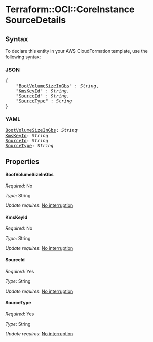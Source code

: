 # Terraform::OCI::CoreInstance SourceDetails

## Syntax

To declare this entity in your AWS CloudFormation template, use the following syntax:

### JSON

<pre>
{
    "<a href="#bootvolumesizeingbs" title="BootVolumeSizeInGbs">BootVolumeSizeInGbs</a>" : <i>String</i>,
    "<a href="#kmskeyid" title="KmsKeyId">KmsKeyId</a>" : <i>String</i>,
    "<a href="#sourceid" title="SourceId">SourceId</a>" : <i>String</i>,
    "<a href="#sourcetype" title="SourceType">SourceType</a>" : <i>String</i>
}
</pre>

### YAML

<pre>
<a href="#bootvolumesizeingbs" title="BootVolumeSizeInGbs">BootVolumeSizeInGbs</a>: <i>String</i>
<a href="#kmskeyid" title="KmsKeyId">KmsKeyId</a>: <i>String</i>
<a href="#sourceid" title="SourceId">SourceId</a>: <i>String</i>
<a href="#sourcetype" title="SourceType">SourceType</a>: <i>String</i>
</pre>

## Properties

#### BootVolumeSizeInGbs

_Required_: No

_Type_: String

_Update requires_: [No interruption](https://docs.aws.amazon.com/AWSCloudFormation/latest/UserGuide/using-cfn-updating-stacks-update-behaviors.html#update-no-interrupt)

#### KmsKeyId

_Required_: No

_Type_: String

_Update requires_: [No interruption](https://docs.aws.amazon.com/AWSCloudFormation/latest/UserGuide/using-cfn-updating-stacks-update-behaviors.html#update-no-interrupt)

#### SourceId

_Required_: Yes

_Type_: String

_Update requires_: [No interruption](https://docs.aws.amazon.com/AWSCloudFormation/latest/UserGuide/using-cfn-updating-stacks-update-behaviors.html#update-no-interrupt)

#### SourceType

_Required_: Yes

_Type_: String

_Update requires_: [No interruption](https://docs.aws.amazon.com/AWSCloudFormation/latest/UserGuide/using-cfn-updating-stacks-update-behaviors.html#update-no-interrupt)

